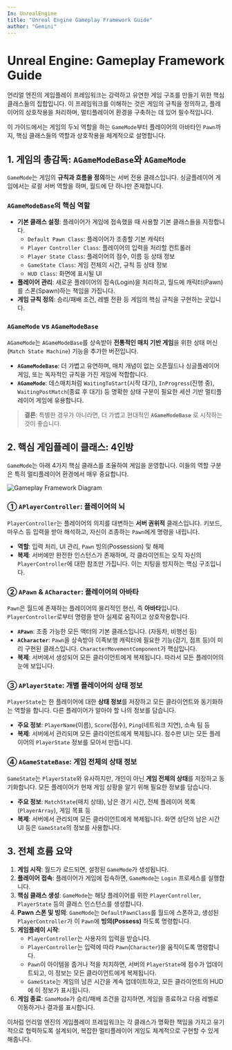 ```yaml
---
In: UnrealEngine
title: "Unreal Engine Gameplay Framework Guide"
author: "Gemini"
---
```


# Unreal Engine: Gameplay Framework Guide

언리얼 엔진의 게임플레이 프레임워크는 강력하고 유연한 게임 구조를 만들기 위한 핵심 클래스들의 집합입니다. 이 프레임워크를 이해하는 것은 게임의 규칙을 정의하고, 플레이어의 상호작용을 처리하며, 멀티플레이어 환경을 구축하는 데 있어 필수적입니다. 

이 가이드에서는 게임의 두뇌 역할을 하는 `GameMode`부터 플레이어의 아바타인 `Pawn`까지, 핵심 클래스들의 역할과 상호작용을 체계적으로 설명합니다.

## 1. 게임의 총감독: `AGameModeBase`와 `AGameMode`

`GameMode`는 게임의 **규칙과 흐름을 정의**하는 서버 전용 클래스입니다. 싱글플레이어 게임에서는 로컬 서버 역할을 하며, 월드에 단 하나만 존재합니다.

### `AGameModeBase`의 핵심 역할

- **기본 클래스 설정**: 플레이어가 게임에 접속했을 때 사용할 기본 클래스들을 지정합니다.
    - `Default Pawn Class`: 플레이어가 조종할 기본 캐릭터
    - `Player Controller Class`: 플레이어의 입력을 처리할 컨트롤러
    - `Player State Class`: 플레이어의 점수, 이름 등 상태 정보
    - `GameState Class`: 게임 전체의 시간, 규칙 등 상태 정보
    - `HUD Class`: 화면에 표시될 UI
- **플레이어 관리**: 새로운 플레이어의 접속(Login)을 처리하고, 월드에 캐릭터(Pawn)를 스폰(Spawn)하는 책임을 가집니다.
- **게임 규칙 정의**: 승리/패배 조건, 레벨 전환 등 게임의 핵심 규칙을 구현하는 곳입니다.

### `AGameMode` vs `AGameModeBase`

`AGameMode`는 `AGameModeBase`를 상속받아 **전통적인 매치 기반 게임**을 위한 상태 머신(`Match State Machine`) 기능을 추가한 버전입니다.

- **`AGameModeBase`**: 더 가볍고 유연하며, 매치 개념이 없는 오픈월드나 싱글플레이어 게임, 또는 독자적인 규칙을 가진 게임에 적합합니다.
- **`AGameMode`**: 데스매치처럼 `WaitingToStart`(시작 대기), `InProgress`(진행 중), `WaitingPostMatch`(종료 후 대기) 등 명확한 상태 구분이 필요한 세션 기반 멀티플레이어 게임에 유용합니다.

> **결론**: 특별한 경우가 아니라면, 더 가볍고 현대적인 **`AGameModeBase`** 로 시작하는 것이 좋습니다.

## 2. 핵심 게임플레이 클래스: 4인방

`GameMode`는 아래 4가지 핵심 클래스를 조율하여 게임을 운영합니다. 이들의 역할 구분은 특히 멀티플레이어 환경에서 매우 중요합니다.

![Gameplay Framework Diagram](https://docs.unrealengine.com/5.6/Images/programming-and-scripting/gameplay-architecture/gameplay-framework-diagram/GameplayFramework.webp)

### ① `APlayerController`: 플레이어의 뇌

`PlayerController`는 플레이어의 의지를 대변하는 **서버 권위적** 클래스입니다. 키보드, 마우스 등 입력을 받아 해석하고, 자신이 조종하는 `Pawn`에게 명령을 내립니다.

- **역할**: 입력 처리, UI 관리, `Pawn` 빙의(Possession) 및 해제
- **복제**: 서버에만 완전한 인스턴스가 존재하며, 각 클라이언트는 오직 자신의 `PlayerController`에 대한 참조만 가집니다. 이는 치팅을 방지하는 핵심 구조입니다.

### ② `APawn` & `ACharacter`: 플레이어의 아바타

`Pawn`은 월드에 존재하는 플레이어의 물리적인 현신, 즉 **아바타**입니다. `PlayerController`로부터 명령을 받아 실제로 움직이고 상호작용합니다.

- **`APawn`**: 조종 가능한 모든 액터의 기본 클래스입니다. (자동차, 비행선 등)
- **`ACharacter`**: `Pawn`을 상속받아 이족보행 캐릭터에 필요한 기능(걷기, 점프 등)이 미리 구현된 클래스입니다. `CharacterMovementComponent`가 핵심입니다.
- **복제**: 서버에서 생성되어 모든 클라이언트에게 복제됩니다. 따라서 모든 플레이어의 눈에 보입니다.

### ③ `APlayerState`: 개별 플레이어의 상태 정보

`PlayerState`는 한 플레이어에 대한 **상태 정보**를 저장하고 모든 클라이언트와 동기화하는 역할을 합니다. 다른 플레이어가 알아야 할 나의 정보를 담습니다.

- **주요 정보**: `PlayerName`(이름), `Score`(점수), `Ping`(네트워크 지연), 소속 팀 등
- **복제**: 서버에서 관리되며 모든 클라이언트에게 복제됩니다. 점수판 UI는 모든 플레이어의 `PlayerState` 정보를 모아서 만듭니다.

### ④ `AGameStateBase`: 게임 전체의 상태 정보

`GameState`는 `PlayerState`와 유사하지만, 개인이 아닌 **게임 전체의 상태**를 저장하고 동기화합니다. 모든 플레이어가 현재 게임 상황을 알기 위해 필요한 정보를 담습니다.

- **주요 정보**: `MatchState`(매치 상태), 남은 경기 시간, 전체 플레이어 목록(`PlayerArray`), 게임 목표 등
- **복제**: 서버에서 관리되며 모든 클라이언트에게 복제됩니다. 화면 상단의 남은 시간 UI 등은 `GameState`의 정보를 사용합니다.

## 3. 전체 흐름 요약

1.  **게임 시작**: 월드가 로드되면, 설정된 `GameMode`가 생성됩니다.
2.  **플레이어 접속**: 플레이어가 게임에 접속하면, `GameMode`는 `Login` 프로세스를 실행합니다.
3.  **핵심 클래스 생성**: `GameMode`는 해당 플레이어를 위한 `PlayerController`, `PlayerState` 등의 클래스 인스턴스를 생성합니다.
4.  **Pawn 스폰 및 빙의**: `GameMode`는 `DefaultPawnClass`를 월드에 스폰하고, 생성된 `PlayerController`가 이 `Pawn`에 **빙의(Possess)** 하도록 명령합니다.
5.  **게임플레이 시작**:
    - `PlayerController`는 사용자의 입력을 받습니다.
    - `PlayerController`는 입력에 따라 `Pawn`(`Character`)을 움직이도록 명령합니다.
    - `Pawn`이 아이템을 줍거나 적을 처치하면, 서버의 `PlayerState`에 점수가 업데이트되고, 이 정보는 모든 클라이언트에게 복제됩니다.
    - `GameState`는 게임의 남은 시간을 계속 업데이트하고, 모든 클라이언트의 HUD에 이 정보가 표시됩니다.
6.  **게임 종료**: `GameMode`가 승리/패배 조건을 감지하면, 게임을 종료하고 다음 레벨로 이동하거나 결과를 표시합니다.

이처럼 언리얼 엔진의 게임플레이 프레임워크는 각 클래스가 명확한 책임을 가지고 유기적으로 협력하도록 설계되어, 복잡한 멀티플레이어 게임도 체계적으로 구현할 수 있게 해줍니다.
